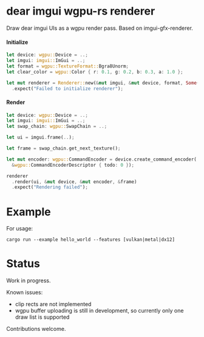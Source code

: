 # dear imgui wgpu-rs renderer

Draw dear imgui UIs as a wgpu render pass. Based on imgui-gfx-renderer.

#### Initialize
```rust
let device: wgpu::Device = ..;
let imgui: imgui::ImGui = ..;
let format = wgpu::TextureFormat::Bgra8Unorm;
let clear_color = wgpu::Color { r: 0.1, g: 0.2, b: 0.3, a: 1.0 };

let mut renderer = Renderer::new(&mut imgui, &mut device, format, Some(clear_color))
  .expect("Failed to initialize renderer");
```

#### Render
```rust
let device: wgpu::Device = ..;
let imgui: imgui::ImGui = ..;
let swap_chain: wgpu::SwapChain = ..;

let ui = imgui.frame(..);

let frame = swap_chain.get_next_texture();

let mut encoder: wgpu::CommandEncoder = device.create_command_encoder(
  &wgpu::CommandEncoderDescriptor { todo: 0 });

renderer
  .render(ui, &mut device, &mut encoder, &frame)
  .expect("Rendering failed");
```

# Example

For usage:
```
cargo run --example hello_world --features [vulkan|metal|dx12]
```

# Status

Work in progress.

Known issues:
* clip rects are not implemented
* wgpu buffer uploading is still in development, so currently only one draw list is supported

Contributions welcome.

